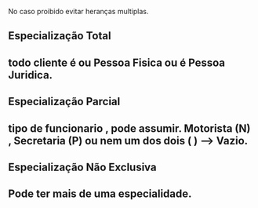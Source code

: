 No caso proibido evitar heranças multiplas. 


## Especialização Total

todo cliente é ou Pessoa Fisica ou é Pessoa Juridica.
---

## Especialização Parcial

tipo de funcionario , pode assumir. Motorista (N) , Secretaria (P) ou nem um dos dois ( ) --> Vazio.
---
 
 ## Especialização Não Exclusiva

Pode ter mais de uma especialidade.
---